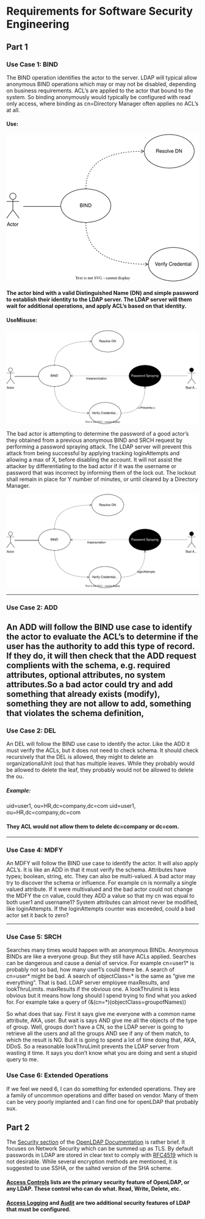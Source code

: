 # Requirements for Software Security Engineering

## Part 1

### Use Case 1: BIND
The BIND operation identifies the actor to the server.  LDAP will typical allow anonymous BIND operations which may or may not be disabled, depending on business requirements.  ACL’s are applied to the actor that bound to the system.  So binding anonymously would typically be configured with read only access, where binding as cn=Directory Manager often applies no ACL’s at all.

#### Use:

![Use-Case-1 - Bind](https://github.com/bartelsjoshuac/SAPG/blob/main/Use%20Case%201%20-%20Bind.drawio.svg)

#### The actor bind with a valid Distinguished Name (DN) and simple password to establish their identity to the LDAP server.  The LDAP server will them wait for additional operations, and apply ACL’s based on that identity.

#### UseMisuse:

![Use-Misuse-Case 1 - Bind](https://github.com/bartelsjoshuac/SAPG/blob/main/Use-Misuse%20Case%201%20-Bind.drawio.svg)

The bad actor is attempting to determine the password of a good actor’s they obtained from a previous anonymous BIND and SRCH request by performing a password spraying attack.  The LDAP server will prevent this attack from being successful by applying tracking loginAttempts and allowing a max of X, before disabling the account.  It will not assist the attacker by differentiating to the bad actor if it was the username or password that was incorrect by informing them of the lock out.  The lockout shall remain in place for Y number of minutes, or until cleared by a Directory Manager.

![Use-Misuse-Case Final](https://github.com/bartelsjoshuac/SAPG/blob/main/Use-Misuse%20Case-Final1%20-Bind.drawio.svg)

---
### Use Case 2: ADD
An ADD will follow the BIND use case to identify the actor to evaluate the ACL’s to determine if the user has the authority to add this type of record.  If they do, it will then check that the ADD request complients with the schema, e.g. required attributes, optional attributes, no system attributes.So  a bad actor could try and add something that already exists (modify), something they are not allow to add, something that violates the schema definition, 
---
### Use Case 2: DEL
An DEL will follow the BIND use case to identify the actor.  Like the ADD it must verify the ACLs, but it does not need to check schema.  It should check recursively that the DEL is allowed, they might to delete an organizationalUnit (ou) that has multiple leaves.  While they probably would be allowed to delete the leaf, they probably would not be allowed to delete the ou.

##### Example:
uid=user1, ou=HR,dc=company,dc=com
uid=user1, ou=HR,dc=company,dc=com

#### They ACL would not allow them to  delete dc=company or dc=com.

---
### Use Case 4: MDFY
An MDFY will follow the BIND use case to identify the actor.  It will also apply ACL’s.  It is like an ADD in that it must verify the schema.   Attributes have types; boolean, string, etc.  They can also be multi-valued. A bad actor may try to discover the schema or influence.  For example cn is normally a single valued attribute.  If it were multivalued and the bad actor could not change the MDFY the cn value, could they ADD a value so that my cn was equal to both user1 and username1?  System attributes can almost never be modified, like loginAttempts.  If the loginAttempts counter was exceeded, could a bad actor set it back to zero?

---
### Use Case 5: SRCH
Searches many times would happen with an anonymous BINDs.  Anonymous BINDs are like a everyone group.  But they still have ACLs applied.  Searches can be dangerous and cause a denial of service.  For example cn=user1* is probably not so bad, how many user1’s could there be.  A search of cn=user* might be bad.  A search of objectClass=* is the same as “give me everything”.  That is bad.  LDAP server employee maxResults, and lookThruLimits.  maxResults if the obvious one.  A lookThrulimit 
is less obvious but it means how long should I spend trying to find what  you asked for.  For example take a query of (&(cn=*)(objectClass=groupofNames))

So what does that say.  First it says give me everyone with a common name attribute, AKA, user.  But wait is says AND give me all the objects of the type of group.  Well, groups don’t have a CN, so the LDAP server is going to retrieve all the users and all the groups AND see if any of them match, to which the result is NO.  But it is going to spend a lot of time doing that, AKA, DDoS.  So a reasonable lookThruLimit prevents the LDAP server from wasting it time.  It says you don’t know what you are doing and sent a stupid query to me.

### Use Case 6: Extended Operations
If we feel we need 6, I can do something for extended operations.  They are a family of uncommon operations and differ based on vendor.  Many of them can be very poorly implanted and I can find one for openLDAP that probably sux.


## Part 2
The [Security section](https://www.openldap.org/doc/admin26/security.html) of the [OpenLDAP Documentation](https://www.openldap.org/doc/admin26/) is rather brief.  It focuses on Network Security which can be summed up as TLS.  By default passwords in LDAP are stored in clear text to comply with [RFC4519](https://www.rfc-editor.org/rfc/rfc4519.txt) which is not desirable.  While several encryption methods are mentioned, it is suggested to use SSHA, or the salted version of the SHA scheme.

#### [Access Controls](https://www.openldap.org/doc/admin26/access-control.html) lists are the primary security feature of OpenLDAP, or any LDAP.  These control who can do what.  Read, Write, Delete, etc.

#### [Access Logging](https://www.openldap.org/doc/admin26/overlays.html#Access%20Logging) and [Audit](https://www.openldap.org/doc/admin26/overlays.html#Audit%20Logging) are two additional security features of LDAP that must be configured.

